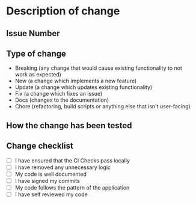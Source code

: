 # Description of change

## Issue Number

## Type of change

- Breaking (any change that would cause existing functionality to not work as expected)
- New (a change which implements a new feature)
- Update (a change which updates existing functionality)
- Fix (a change which fixes an issue)
- Docs (changes to the documentation)
- Chore (refactoring, build scripts or anything else that isn't user-facing)

## How the change has been tested

## Change checklist

- [ ] I have ensured that the CI Checks pass locally
- [ ] I have removed any unnecessary logic
- [ ] My code is well documented
- [ ] I have signed my commits
- [ ] My code follows the pattern of the application
- [ ] I have self reviewed my code
